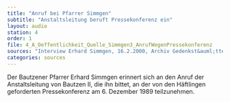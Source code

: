 ```yaml
---
title: "Anruf bei Pfarrer Simmgen"
subtitle: "Anstaltsleitung beruft Pressekonferenz ein"
layout: audio
station: 4
order: 1
file: 4_A_Oeffentlichkeit_Quelle_Simmgen3_AnrufWegenPressekonferenz
sources: "Interview Erhard Simmgen, 16.2.2000, Archiv Gedenkst&auml;tte Bautzen."
categories: sources
---
```

Der Bautzener Pfarrer Erhard Simmgen erinnert sich an den Anruf der Anstaltsleitung von Bautzen II, die ihn bittet, an der von den H&auml;ftlingen geforderten Pressekonferenz am 6. Dezember 1989 teilzunehmen.